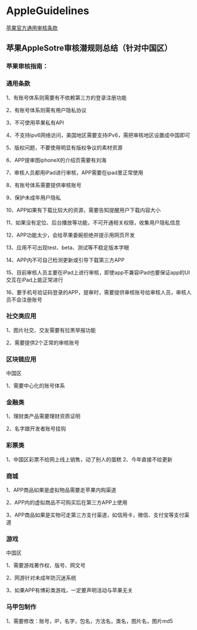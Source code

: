 # AppleGuidelines

[苹果官方通用审核条款](https://developer.apple.com/cn/app-store/review/guidelines/)

## 苹果AppleSotre审核潜规则总结（针对中国区）

### 苹果审核指南：

### 通用条款

1、有账号体系则需要有不依赖第三方的登录注册功能

2、有账号体系则需有用户隐私协议

3、不可使用苹果私有API

4、不支持ipv6网络访问，美国地区需要支持iPv6，需把审核地区设置成中国即可

5、版权问题，不要使用明显有版权争议的素材资源

6、APP提审图iphoneX的介绍页需要有刘海

7、审核人员都用iPad进行审核，APP需要在ipad里正常使用

8、有账号体系需要提供审核账号

9、保护未成年用户隐私

10、APP如果有下载比较大的资源，需要告知提醒用户下载内容大小

11、如果没有定位、后台播放等功能，不可开通相关权限，收集用户隐私信息
 
12、APP功能太少，会给苹果委婉拒绝并提示用网页开发

13、应用不可出现test、beta、测试等不稳定版本字眼

14、APP内不可自己检测更新或引导下载第三方APP

15、目前审核人员主要在iPad上进行审核，即使app不兼容iPad也要保证app的UI交互在iPad上能正常进行

16、要手机号验证码登录的APP，提审时，需要提供审核账号给审核人员，审核人员不会注册账号


### 社交类应用

1、图片社交、交友需要有拉黑举报功能

2、需要提供2个正常的审核账号

### 区块链应用

中国区

1、需要中心化的账号体系

### 金融类

1、理财类产品需要理财资质证明

2、名字跟开发者账号挂钩

### 彩票类

1、中国区彩票不给网上线上销售，动了别人的蛋糕
2、今年直接不给更新

### 商城
1、APP商品如果是虚拟物品需要走苹果内购渠道

2、APP内的虚拟商品不可购买后在第三方APP上使用

3、APP商品如果是实物可走第三方支付渠道，如信用卡，微信、支付宝等支付渠道

### 游戏
中国区

1、需要游戏著作权、版号、网文号

2、网游针对未成年防沉迷系统

3、如果APP有博彩类游戏，一定要声明活动与苹果无关

### 马甲包制作

1、需要修改：账号，IP，名字，包名，方法名，类名，图片名，图片md5
